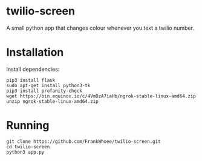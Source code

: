 # twilio-screen
A small python app that changes colour whenever you text a twilio number.


# Installation

Install dependencies:
```
pip3 install flask
sudo apt-get install python3-tk
pip3 install profanity-check
wget https://bin.equinox.io/c/4VmDzA7iaHb/ngrok-stable-linux-amd64.zip
unzip ngrok-stable-linux-amd64.zip
```

# Running
```
git clone https://github.com/FrankWhoee/twilio-screen.git
cd twilio-screen
python3 app.py
```
